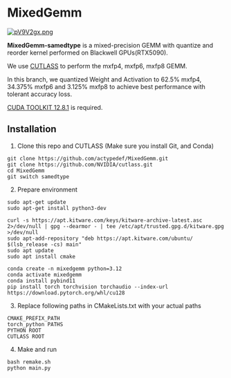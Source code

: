 # MixedGemm

[![pV9V2gx.png](https://s21.ax1x.com/2025/05/30/pV9V2gx.png)](https://imgse.com/i/pV9V2gx)

**MixedGemm-samedtype** is a mixed-precision GEMM with quantize and reorder kernel performed on Blackwell GPUs(RTX5090).

We use [CUTLASS](https://github.com/NVIDIA/cutlass) to perform the mxfp4, mxfp6, mxfp8 GEMM.

In this branch, we quantized Weight and Activation to 62.5% mxfp4, 34.375% mxfp6 and 3.125% mxfp8 to achieve best performance with tolerant accuracy loss.

[CUDA TOOLKIT 12.8.1](https://developer.nvidia.com/cuda-12-8-1-download-archive?target_os=Linux&target_arch=x86_64&Distribution=Ubuntu&target_version=22.04&target_type=runfile_local) is required.

## Installation

1. Clone this repo and CUTLASS (Make sure you install Git, and Conda)
```
git clone https://github.com/actypedef/MixedGemm.git
git clone https://github.com/NVIDIA/cutlass.git
cd MixedGemm
git switch samedtype
```
2. Prepare environment
```
sudo apt-get update
sudo apt-get install python3-dev

curl -s https://apt.kitware.com/keys/kitware-archive-latest.asc 2>/dev/null | gpg --dearmor - | tee /etc/apt/trusted.gpg.d/kitware.gpg >/dev/null
sudo apt-add-repository "deb https://apt.kitware.com/ubuntu/ $(lsb_release -cs) main"
sudo apt update
sudo apt install cmake

conda create -n mixedgemm python=3.12
conda activate mixedgemm
conda install pybind11
pip install torch torchvision torchaudio --index-url https://download.pytorch.org/whl/cu128
```
3. Replace following paths in CMakeLists.txt with your actual paths
```
CMAKE_PREFIX_PATH
torch_python PATHS
PYTHON ROOT
CUTLASS ROOT
```
4. Make and run
```
bash remake.sh
python main.py
```
